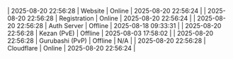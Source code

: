 | 2025-08-20 22:56:28 | Website | Online | 2025-08-20 22:56:24 |
| 2025-08-20 22:56:28 | Registration | Online | 2025-08-20 22:56:24 |
| 2025-08-20 22:56:28 | Auth Server | Offline | 2025-08-18 09:33:31 |
| 2025-08-20 22:56:28 | Kezan (PvE) | Offline | 2025-08-03 17:58:02 |
| 2025-08-20 22:56:28 | Gurubashi (PvP) | Offline | N/A |
| 2025-08-20 22:56:28 | Cloudflare | Online | 2025-08-20 22:56:24 |

